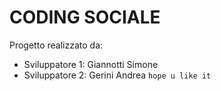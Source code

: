 # CODING SOCIALE

Progetto realizzato da:

* Sviluppatore 1: Giannotti Simone
* Sviluppatore 2: Gerini Andrea
`hope u like it`